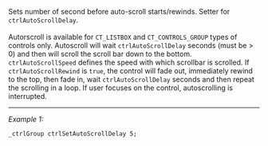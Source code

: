 Sets number of second before auto-scroll starts/rewinds. Setter for `ctrlAutoScrollDelay`.
<br><br>
Autorscroll is available for `CT_LISTBOX` and `CT_CONTROLS_GROUP` types of controls only. Autoscroll will wait `ctrlAutoScrollDelay` seconds (must be  > 0) and then will scroll the scroll bar down to the bottom. `ctrlAutoScrollSpeed` defines the speed with which scrollbar is scrolled. If `ctrlAutoScrollRewind` is `true`, the control will fade out, immediately rewind to the top, then fade in, wait `ctrlAutoScrollDelay` seconds and then repeat the scrolling in a loop. If user focuses on the control, autoscrolling is interrupted.


---
*Example 1:*
```sqf
_ctrlGroup ctrlSetAutoScrollDelay 5;
```